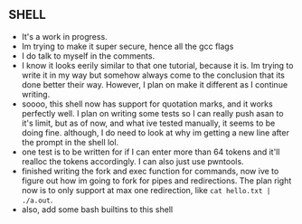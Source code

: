 ## SHELL

* It's a work in progress.
* Im trying to make it super secure, hence all the gcc flags
* I do talk to myself in the comments.
* I know it looks eerily similar to that one tutorial, because it is. Im trying to write it in my way but somehow always come to the conclusion that its done better their way. However, I plan on make it different as I continue writing.
* soooo, this shell now has support for quotation marks, and it works perfectly well. I plan on writing some tests so I can really push asan to it's limit, but as of now, and what ive tested manually, it seems to be doing fine. although, I do need to look at why im getting a new line after the prompt in the shell lol.
* one test is to be written for if I can enter more than 64 tokens and it'll realloc the tokens accordingly. I can also just use pwntools.
* finished writing the fork and exec function for commands, now ive to figure out how im going to fork for pipes and redirections. The plan right now is to only support at max one redirection, like `cat hello.txt | ./a.out`.
* also, add some bash builtins to this shell
